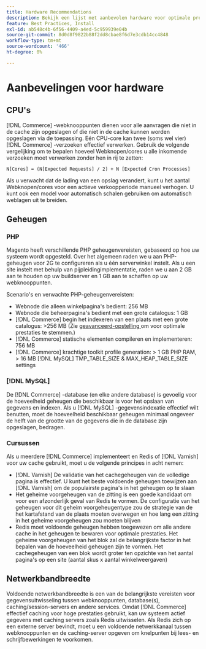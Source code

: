 ```yaml
---
title: Hardware Recommendations
description: Bekijk een lijst met aanbevolen hardware voor optimale prestaties van Adobe Commerce-implementaties.
feature: Best Practices, Install
exl-id: ab548c4b-6f56-4409-a4ed-5c959939e04b
source-git-commit: 8d0d8f9822b88f2dd8cbae8f6d7e3cdb14cc4848
workflow-type: tm+mt
source-wordcount: '466'
ht-degree: 0%

---
```


# Aanbevelingen voor hardware

## CPU&#39;s

[!DNL Commerce] -webknooppunten dienen voor alle aanvragen die niet in de cache zijn opgeslagen of die niet in de cache kunnen worden opgeslagen via de toepassing. Eén CPU-core kan twee (soms wel vier) [!DNL Commerce] -verzoeken effectief verwerken. Gebruik de volgende vergelijking om te bepalen hoeveel Webknopen/cores u alle inkomende verzoeken moet verwerken zonder hen in rij te zetten:

```
N[Cores] = (N[Expected Requests] / 2) + N [Expected Cron Processes]
```

Als u verwacht dat de lading van een opslag verandert, kunt u het aantal Webknopen/cores voor een actieve verkoopperiode manueel verhogen. U kunt ook een model voor automatisch schalen gebruiken om automatisch weblagen uit te breiden.

## Geheugen

### PHP

Magento heeft verschillende PHP geheugenvereisten, gebaseerd op hoe uw systeem wordt opgesteld.  Over het algemeen raden we u aan PHP-geheugen voor 2G te configureren als u één serverwinkel instelt.  Als u een site instelt met behulp van pijpleidingimplementatie, raden we u aan 2 GB aan te houden op uw buildserver en 1 GB aan te schaffen op uw webknooppunten.

Scenario&#39;s en verwachte PHP-geheugenvereisten:

* Webnode die alleen winkelpagina&#39;s bedient: 256 MB
* Webnode die beheerpagina&#39;s bedient met een grote catalogus: 1 GB
* [!DNL Commerce] begin het indexeren van een plaats met een grote catalogus: >256 MB (Zie [ geavanceerd-opstelling ](../performance/advanced-setup.md) om voor optimale prestaties te stemmen.)
* [!DNL Commerce] statische elementen compileren en implementeren: 756 MB
* [!DNL Commerce] krachtige toolkit profile generation: > 1 GB PHP RAM, > 16 MB [!DNL MySQL] TMP_TABLE_SIZE &amp; MAX_HEAP_TABLE_SIZE settings

### [!DNL MySQL]

De [!DNL Commerce] -database (en elke andere database) is gevoelig voor de hoeveelheid geheugen die beschikbaar is voor het opslaan van gegevens en indexen. Als u [!DNL MySQL] -gegevensindexatie effectief wilt benutten, moet de hoeveelheid beschikbaar geheugen minimaal ongeveer de helft van de grootte van de gegevens die in de database zijn opgeslagen, bedragen.

### Cursussen

Als u meerdere [!DNL Commerce] implementeert en Redis of [!DNL Varnish] voor uw cache gebruikt, moet u de volgende principes in acht nemen:

* [!DNL Varnish] De validatie van het cachegeheugen van de volledige pagina is effectief. U kunt het beste voldoende geheugen toewijzen aan [!DNL Varnish] om de populairste pagina&#39;s in het geheugen op te slaan
* Het geheime voorgeheugen van de zitting is een goede kandidaat om voor een afzonderlijk geval van Redis te vormen.  De configuratie van het geheugen voor dit geheim voorgeheugentype zou de strategie van de het kartafstand van de plaats moeten overwegen en hoe lang een zitting in het geheime voorgeheugen zou moeten blijven
* Redis moet voldoende geheugen hebben toegewezen om alle andere cache in het geheugen te bewaren voor optimale prestaties.  Het geheime voorgeheugen van het blok zal de belangrijkste factor in het bepalen van de hoeveelheid geheugen zijn te vormen.  Het cachegeheugen van een blok wordt groter ten opzichte van het aantal pagina&#39;s op een site (aantal skus x aantal winkelweergaven)

## Netwerkbandbreedte

Voldoende netwerkbandbreedte is een van de belangrijkste vereisten voor gegevensuitwisseling tussen webknooppunten, database(s), caching/session-servers en andere services. Omdat [!DNL Commerce] effectief caching voor hoge prestaties gebruikt, kan uw systeem actief gegevens met caching servers zoals Redis uitwisselen. Als Redis zich op een externe server bevindt, moet u een voldoende netwerkkanaal tussen webknooppunten en de caching-server opgeven om knelpunten bij lees- en schrijfbewerkingen te voorkomen.
